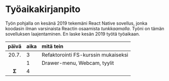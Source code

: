 # Työaikakirjanpito

Työn pohjalla on kesänä 2019 tekemäni React Native sovellus, jonka koodasin ilman varsinaista Reactin osaamista *tunkkaamalla*. Työni on tämän sovelluksen laajentaminen. En laske kesän 2019 työtä työaikaan.

| päivä | aika | mitä tein  |
| :----:|:-----| :-----|
| 20.7. | 3    | Refaktorointi FS-kurssin mukaiseksi |
|       | 1    | Drawer-menu, Webcam, tyylit
| **Σ** | 4    |
